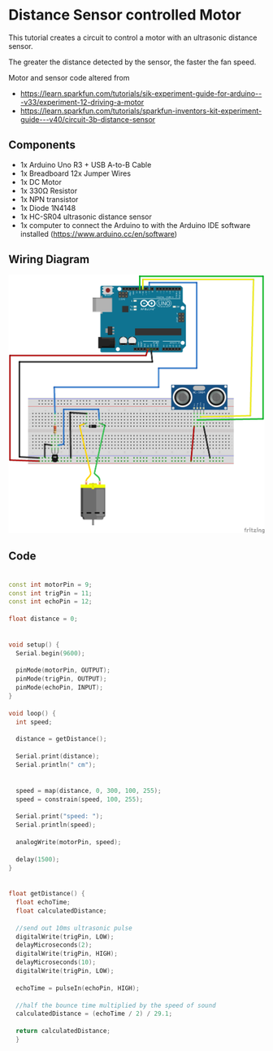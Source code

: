 # Distance Sensor controlled Motor

This tutorial creates a circuit to control a motor with an ultrasonic distance sensor.

The greater the distance detected by the sensor, the faster the fan speed.

Motor and sensor code altered from 
- https://learn.sparkfun.com/tutorials/sik-experiment-guide-for-arduino---v33/experiment-12-driving-a-motor
- https://learn.sparkfun.com/tutorials/sparkfun-inventors-kit-experiment-guide---v40/circuit-3b-distance-sensor


## Components
- 1x Arduino Uno R3 + USB A-to-B Cable
- 1x Breadboard 12x Jumper Wires
- 1x DC Motor
- 1x 330Ω Resistor
- 1x NPN transistor
- 1x Diode 1N4148
- 1x HC-SR04 ultrasonic distance sensor
- 1x computer to connect the Arduino to with the Arduino IDE software installed (https://www.arduino.cc/en/software)

## Wiring Diagram
![wiring diagram](distance-sensor-motor.png)

## Code

```c++

const int motorPin = 9;
const int trigPin = 11;
const int echoPin = 12;

float distance = 0;


void setup() {
  Serial.begin(9600);
  
  pinMode(motorPin, OUTPUT);
  pinMode(trigPin, OUTPUT);
  pinMode(echoPin, INPUT);
}

void loop() {
  int speed;
  
  distance = getDistance();

  Serial.print(distance);
  Serial.println(" cm");

  
  speed = map(distance, 0, 300, 100, 255);
  speed = constrain(speed, 100, 255);

  Serial.print("speed: ");
  Serial.println(speed);

  analogWrite(motorPin, speed);

  delay(1500);
}


float getDistance() {
  float echoTime;
  float calculatedDistance;

  //send out 10ms ultrasonic pulse
  digitalWrite(trigPin, LOW);
  delayMicroseconds(2);
  digitalWrite(trigPin, HIGH);
  delayMicroseconds(10);
  digitalWrite(trigPin, LOW);

  echoTime = pulseIn(echoPin, HIGH);

  //half the bounce time multiplied by the speed of sound
  calculatedDistance = (echoTime / 2) / 29.1;

  return calculatedDistance;
  }
```

